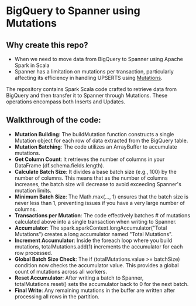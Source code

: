# BigQuery to Spanner using Mutations

## Why create this repo?
* When we need to move data from BigQuery to Spanner using Apache Spark in Scala
* Spanner has a limitation on mutations per transaction, particularly affecting its efficiency in handling UPSERTS using [Mutations](https://cloud.google.com/spanner/docs/dml-versus-mutations#mutations-concept).


The repository contains Spark Scala code crafted to retrieve data from BigQuery and then transfer it to Spanner through Mutations. These operations encompass both Inserts and Updates.

## Walkthrough of the code:

* **Mutation Building**: The buildMutation function constructs a single Mutation object for each row of data extracted from the BigQuery table.
* **Mutation Batching**: The code utilizes an ArrayBuffer to accumulate mutations.
* **Get Column Count**: It retrieves the number of columns in your DataFrame (df.schema.fields.length).
* **Calculate Batch Size**: It divides a base batch size (e.g., 100) by the number of columns. This means that as the number of columns increases, the batch size will decrease to avoid exceeding Spanner's mutation limits.
* **Minimum Batch Size**: The Math.max(..., 1) ensures that the batch size is never less than 1, preventing issues if you have a very large number of columns.
* **Transactions per Mutation**: The code effectively batches # of mutations calculated above into a single transaction when writing to Spanner.
* **Accumulator**: The spark.sparkContext.longAccumulator("Total Mutations") creates a long accumulator named "Total Mutations".
* **Increment Accumulator**: Inside the foreach loop where you build mutations, totalMutations.add(1) increments the accumulator for each row processed.
* **Global Batch Size Check**: The if (totalMutations.value >= batchSize) condition now checks the accumulator value. This provides a global count of mutations across all workers.
* **Reset Accumulator**: After writing a batch to Spanner, totalMutations.reset() sets the accumulator back to 0 for the next batch.
* **Final Write**: Any remaining mutations in the buffer are written after processing all rows in the partition.



